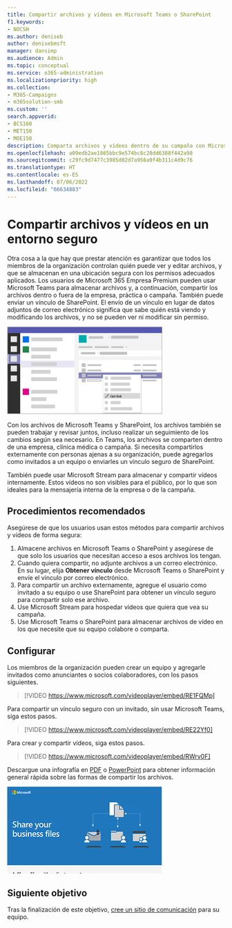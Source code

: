 ```yaml
---
title: Compartir archivos y vídeos en Microsoft Teams o SharePoint
f1.keywords:
- NOCSH
ms.author: deniseb
author: denisebmsft
manager: dansimp
ms.audience: Admin
ms.topic: conceptual
ms.service: o365-administration
ms.localizationpriority: high
ms.collection:
- M365-Campaigns
- m365solution-smb
ms.custom: ''
search.appverid:
- BCS160
- MET150
- MOE150
description: Comparta archivos y vídeos dentro de su campaña con Microsoft Teams y SharePoint. Microsoft 365 Empresa Premium incluye Teams, que es una excelente manera de compartir archivos y vídeos de forma segura.
ms.openlocfilehash: a09edb2ae1865bbc9e574bc8c28dd6388f442a98
ms.sourcegitcommit: c29fc9d7477c3985d02d7a956a9f4b311c4d9c76
ms.translationtype: HT
ms.contentlocale: es-ES
ms.lasthandoff: 07/06/2022
ms.locfileid: "66634883"
---
```

# <a name="share-files-and-videos-in-a-safe-environment"></a>Compartir archivos y vídeos en un entorno seguro

Otra cosa a la que hay que prestar atención es garantizar que todos los miembros de la organización controlan quién puede ver y editar archivos, y que se almacenan en una ubicación segura con los permisos adecuados aplicados. Los usuarios de Microsoft 365 Empresa Premium pueden usar Microsoft Teams para almacenar archivos y, a continuación, compartir los archivos dentro o fuera de la empresa, práctica o campaña. También puede enviar un vínculo de SharePoint. El envío de un vínculo en lugar de datos adjuntos de correo electrónico significa que sabe quién está viendo y modificando los archivos, y no se pueden ver ni modificar sin permiso.

![Diagrama de una ventana de Microsoft Teams, que muestra la pestaña Archivos y Obtener vínculo en el menú.](../media/m365-democracy-teams-sharefiles.png)

Con los archivos de Microsoft Teams y SharePoint, los archivos también se pueden trabajar y revisar juntos, incluso realizar un seguimiento de los cambios según sea necesario. En Teams, los archivos se comparten dentro de una empresa, clínica médica o campaña. Si necesita compartirlos externamente con personas ajenas a su organización, puede agregarlos como invitados a un equipo o enviarles un vínculo seguro de SharePoint.

También puede usar Microsoft Stream para almacenar y compartir vídeos internamente. Estos vídeos no son visibles para el público, por lo que son ideales para la mensajería interna de la empresa o de la campaña.

## <a name="best-practices"></a>Procedimientos recomendados

Asegúrese de que los usuarios usan estos métodos para compartir archivos y vídeos de forma segura:

1. Almacene archivos en Microsoft Teams o SharePoint y asegúrese de que solo los usuarios que necesitan acceso a esos archivos los tengan.
2. Cuando quiera compartir, no adjunte archivos a un correo electrónico. En su lugar, elija **Obtener vínculo** desde Microsoft Teams o SharePoint y envíe el vínculo por correo electrónico.
3. Para compartir un archivo externamente, agregue el usuario como invitado a su equipo o use SharePoint para obtener un vínculo seguro para compartir solo ese archivo.
4. Use Microsoft Stream para hospedar vídeos que quiera que vea su campaña.
5. Use Microsoft Teams o SharePoint para almacenar archivos de vídeo en los que necesite que su equipo colabore o comparta.

## <a name="set-up"></a>Configurar

Los miembros de la organización pueden crear un equipo y agregarle invitados como anunciantes o socios colaboradores, con los pasos siguientes.

> [!VIDEO https://www.microsoft.com/videoplayer/embed/RE1FQMp]

Para compartir un vínculo seguro con un invitado, sin usar Microsoft Teams, siga estos pasos.

> [!VIDEO https://www.microsoft.com/videoplayer/embed/RE22Yf0]

Para crear y compartir vídeos, siga estos pasos.

> [!VIDEO https://www.microsoft.com/videoplayer/embed/RWrv0F]

Descargue una infografía en [PDF](https://go.microsoft.com/fwlink/?linkid=2079435) o [PowerPoint](https://go.microsoft.com/fwlink/?linkid=2079438) para obtener información general rápida sobre las formas de compartir los archivos.

[![Ilustración del uso compartido de archivos con distintos usuarios.](../media/ShareYourfiles-thumb-358x201.png)](https://go.microsoft.com/fwlink/?linkid=2079435)

## <a name="next-objective"></a>Siguiente objetivo

Tras la finalización de este objetivo, [cree un sitio de comunicación](create-communications-site.md) para su equipo.

